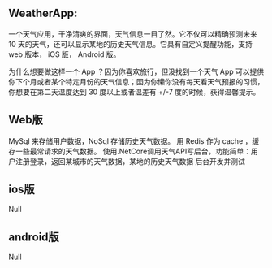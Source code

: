 
## WeatherApp:

一个天气应用，干净清爽的界面，天气信息一目了然。它不仅可以精确预测未来 10 天的天气，还可以显示某地的历史天气信息。它具有自定义提醒功能，支持 web 版本， iOS 版， Android 版。

为什么想要做这样一个 App ？因为你喜欢旅行，但没找到一个天气 App 可以提供你下个月或者某个特定月份的天气信息；因为你懒你没有每天看天气预报的习惯，你想要在第二天温度达到 30 度以上或者温差有 +/-7 度的时候，获得温馨提示。

## Web版
MySql 来存储用户数据，NoSql 存储历史天气数据。
用 Redis 作为 cache ，缓存一些最常请求的天气数据。
使用.NetCore调用天气API写后台，功能简单：用户注册登录，返回某城市的天气数据，某地的历史天气数据
后台开发并测试

## ios版
Null

## android版
Null

